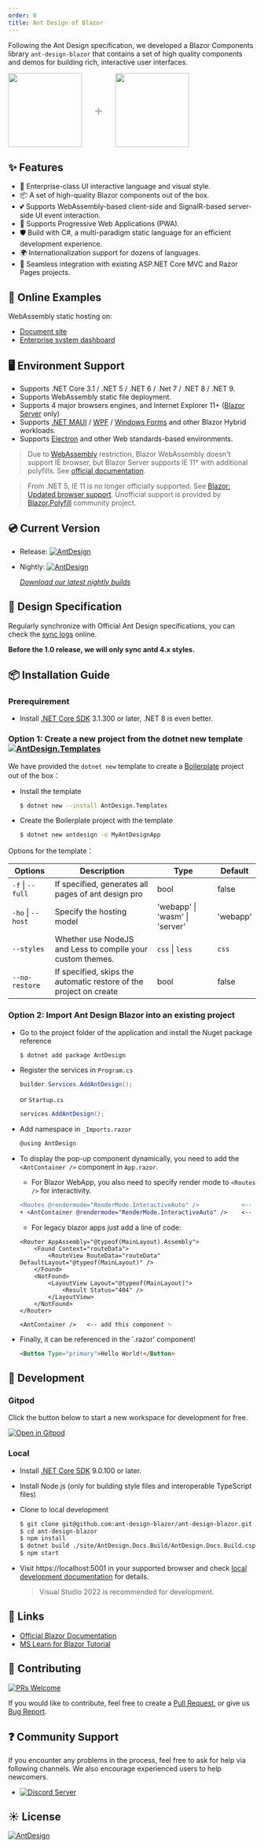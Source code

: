 ```yaml
---
order: 0
title: Ant Design of Blazor
---
```


Following the Ant Design specification, we developed a Blazor Components library `ant-design-blazor` that contains a set of high quality components and demos for building rich, interactive user interfaces.

<div class="pic-plus">
  <img width="150" src="https://gw.alipayobjects.com/zos/rmsportal/KDpgvguMpGfqaHPjicRK.svg">
  <span>+</span>
  <img height="150" src="https://raw.githubusercontent.com/ant-design-blazor/ant-design-blazor/master/docs/assets/blazor.svg">
</div>

<style>
.pic-plus > * {
  display: inline-block !important;
  vertical-align: middle;
}
.pic-plus span {
  font-size: 30px;
  color: #aaa;
  margin: 0 20px;
}
</style>

## ✨ Features

- 🌈 Enterprise-class UI interactive language and visual style.
- 📦 A set of high-quality Blazor components out of the box.
- 💕 Supports WebAssembly-based client-side and SignalR-based server-side UI event interaction.
- 🎨 Supports Progressive Web Applications (PWA).
- 🛡 Build with C#, a multi-paradigm static language for an efficient development experience.
- 🌍 Internationalization support for dozens of languages.
- 🎁 Seamless integration with existing ASP.NET Core MVC and Razor Pages projects.

## 🌈 Online Examples

WebAssembly static hosting on:

- [Document site](https://antblazor.com/)
- [Enterprise system dashboard](https://pro.antblazor.com/)

## 🖥 Environment Support

- Supports .NET Core 3.1 / .NET 5 / .NET 6 / .Net 7 / .NET 8 / .NET 9.
- Supports WebAssembly static file deployment.
- Supports 4 major browsers engines, and Internet Explorer 11+ ([Blazor Server](https://docs.microsoft.com/en-us/aspnet/core/blazor/supported-platforms?view=aspnetcore-6.0&WT.mc_id=DT-MVP-5003987) only)
- Supports [.NET MAUI](https://dotnet.microsoft.com/zh-cn/apps/maui?WT.mc_id=DT-MVP-5003987) / [WPF](https://docs.microsoft.com/en-us/aspnet/core/blazor/hybrid/tutorials/wpf?view=aspnetcore-6.0&WT.mc_id=DT-MVP-5003987) / [Windows Forms](https://docs.microsoft.com/en-us/aspnet/core/blazor/hybrid/tutorials/windows-forms?view=aspnetcore-6.0) and other Blazor Hybrid workloads.
- Supports [Electron](http://electron.atom.io/) and other Web standards-based environments.

> Due to [WebAssembly](https://webassembly.org) restriction, Blazor WebAssembly doesn't support IE browser, but Blazor Server supports IE 11† with additional polyfills. See [official documentation](https://docs.microsoft.com/en-us/aspnet/core/blazor/supported-platforms?view=aspnetcore-3.1&WT.mc_id=DT-MVP-5003987).

> From .NET 5, IE 11 is no longer officially supported. See [Blazor: Updated browser support](https://docs.microsoft.com/en-us/dotnet/core/compatibility/aspnet-core/5.0/blazor-browser-support-updated). Unofficial support is provided by [Blazor.Polyfill](https://github.com/Daddoon/Blazor.Polyfill) community project.

## 💿 Current Version

- Release: [![AntDesign](https://img.shields.io/nuget/v/AntDesign.svg?color=red&style=flat-square)](https://www.nuget.org/packages/AntDesign/)
- Nightly: [![AntDesign](https://img.shields.io/myget/ant-design-blazor/vpre/AntDesign?style=flat-square)](https://www.myget.org/feed/ant-design-blazor/package/nuget/AntDesign)

  _[Download our latest nightly builds](docs/nightly-build.en-US.md)_

## 🎨 Design Specification

Regularly synchronize with Official Ant Design specifications, you can check the [sync logs](https://github.com/ant-design-blazor/ant-design-blazor/actions?query=workflow%3A%22Style+sync+Bot%22) online.

**Before the 1.0 release, we will only sync antd 4.x styles.**

## 📦 Installation Guide

### Prerequirement

- Install [.NET Core SDK](https://dotnet.microsoft.com/download/dotnet-core/3.1?WT.mc_id=DT-MVP-5003987) 3.1.300 or later, .NET 8 is even better.


### Option 1: Create a new project from the dotnet new template [![AntDesign.Templates](https://img.shields.io/nuget/v/AntDesign.Templates?color=%23512bd4&label=Templates&style=flat-square)](https://github.com/ant-design-blazor/ant-design-pro-blazor)

We have provided the `dotnet new` template to create a [Boilerplate](https://github.com/ant-design-blazor/ant-design-pro-blazor) project out of the box：

- Install the template

  ```bash
  $ dotnet new --install AntDesign.Templates
  ```

- Create the Boilerplate project with the template

  ```bash
  $ dotnet new antdesign -o MyAntDesignApp
  ```

Options for the template：

| Options          | Description                                         | Type     | Default    |
| ---------------- | -------------------------------------------- | ------ |  --------- |
| `-f` \| `--full`  | If specified, generates all pages of ant design pro | bool  |  false    |
| `-ho` \| `--host`   | Specify the hosting model   | 'webapp' \| 'wasm' \| 'server' | 'webapp' |
| `--styles`        | Whether use NodeJS and Less to compile your custom themes.         | `css` \| `less`                | `css`   |
| `--no-restore` |  If specified, skips the automatic restore of the project on create  | bool    | false |



### Option 2: Import Ant Design Blazor into an existing project

- Go to the project folder of the application and install the Nuget package reference

  ```bash
  $ dotnet add package AntDesign
  ```

- Register the services in `Program.cs`

  ```csharp
  builder.Services.AddAntDesign();
  ```

  or `Startup.cs`

  ```csharp
  services.AddAntDesign();
  ```

- Add namespace in `_Imports.razor`

  ```csharp
  @using AntDesign
  ```

- To display the pop-up component dynamically, you need to add the `<AntContainer />` component in `App.razor`. 
  
  - For Blazor WebApp, you also need to specify render mode  to `<Routes />` for interactivity.

  ```diff
  <Routes @rendermode="RenderMode.InteractiveAuto" />            <-- specify the rendermode ✨
  + <AntContainer @rendermode="RenderMode.InteractiveAuto" />    <-- add this component ✨
  ```
 
  - For legacy blazor apps just add a line of code:

  ```
  <Router AppAssembly="@typeof(MainLayout).Assembly">
      <Found Context="routeData">
          <RouteView RouteData="routeData" DefaultLayout="@typeof(MainLayout)" />
      </Found>
      <NotFound>
          <LayoutView Layout="@typeof(MainLayout)">
              <Result Status="404" />
          </LayoutView>
      </NotFound>
  </Router>

  <AntContainer />   <-- add this component ✨
  ```

- Finally, it can be referenced in the `.razor' component!

  ```html
  <Button Type="primary">Hello World!</Button>
  ```

## 🔨 Development

### Gitpod

Click the button below to start a new workspace for development for free.

[![Open in Gitpod](https://gitpod.io/button/open-in-gitpod.svg)](https://gitpod.io/#https://github.com/ant-design-blazor/ant-design-blazor)

### Local

- Install [.NET Core SDK](https://dotnet.microsoft.com/download/dotnet/9.0?WT.mc_id=DT-MVP-5003987) 9.0.100 or later.
- Install Node.js (only for building style files and interoperable TypeScript files)
- Clone to local development

  ```bash
  $ git clone git@github.com:ant-design-blazor/ant-design-blazor.git
  $ cd ant-design-blazor
  $ npm install
  $ dotnet build ./site/AntDesign.Docs.Build/AntDesign.Docs.Build.csproj
  $ npm start
  ```

- Visit https://localhost:5001 in your supported browser and check [local development documentation](https://github.com/ant-design-blazor/ant-design-blazor/wiki) for details.

  > Visual Studio 2022 is recommended for development.

## 🔗 Links

- [Official Blazor Documentation](https://docs.microsoft.com/en-us/aspnet/core/blazor/?WT.mc_id=DT-MVP-5003987)
- [MS Learn for Blazor Tutorial](https://docs.microsoft.com/en-us/learn/modules/build-blazor-webassembly-visual-studio-code/?WT.mc_id=DT-MVP-5003987)

## 🤝 Contributing

[![PRs Welcome](https://img.shields.io/badge/PRs-welcome-brightgreen.svg?style=flat-square)](https://github.com/ant-design-blazor/ant-design-blazor/pulls)

If you would like to contribute, feel free to create a [Pull Request](https://github.com/ant-design-blazor/ant-design-blazor/pulls), or give us [Bug Report](https://github.com/ant-design-blazor/ant-design-blazor/issues/new).

## ❓ Community Support

If you encounter any problems in the process, feel free to ask for help via following channels. We also encourage experienced users to help newcomers.

- [![Discord Server](https://img.shields.io/discord/753358910341251182?color=%237289DA&label=AntBlazor&logo=discord&logoColor=white&style=flat-square)](https://discord.com/invite/jqu3Xeq)

## ☀️ License

[![AntDesign](https://img.shields.io/badge/License-MIT-blue?style=flat-square)](https://github.com/ant-design-blazor/ant-design-blazor/blob/master/LICENSE)

